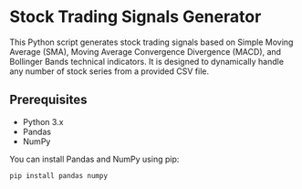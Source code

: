 # Stock Trading Signals Generator

This Python script generates stock trading signals based on Simple Moving Average (SMA), Moving Average Convergence Divergence (MACD), and Bollinger Bands technical indicators. It is designed to dynamically handle any number of stock series from a provided CSV file.

## Prerequisites

-   Python 3.x
-   Pandas
-   NumPy

You can install Pandas and NumPy using pip:

```bash
pip install pandas numpy
```

